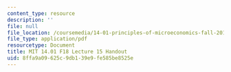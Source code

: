 ```yaml
---
content_type: resource
description: ''
file: null
file_location: /coursemedia/14-01-principles-of-microeconomics-fall-2018/8ffa9a09625c9db139e9fe585be8525e_MIT14_01F18_handout15.pdf
file_type: application/pdf
resourcetype: Document
title: MIT 14.01 F18 Lecture 15 Handout
uid: 8ffa9a09-625c-9db1-39e9-fe585be8525e
---
```

